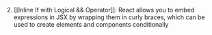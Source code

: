 2. [[Inline If with Logical && Operator]]: React allows you to embed expressions in JSX by wrapping them in curly braces, which can be used to create elements and components conditionally